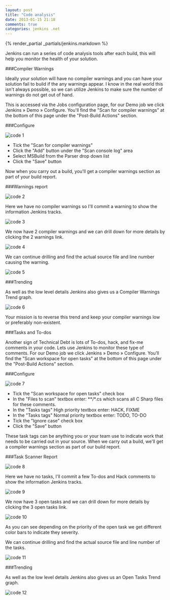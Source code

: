 ```yaml
---
layout: post
title: "Code analysis"
date: 2013-01-15 21:18
comments: true
categories: jenkins .net
---
```

{% render_partial _partials/jenkins.markdown %}

Jenkins can run a series of code analysis tools after each build, this will
help you monitor the health of your solution.

###Compiler Warnings

Ideally your solution will have no compiler warnings and you can have your
solution fail to build if the any warnings appear. I know in the real world
this isn't always possible, so we can utilize Jenkins to make sure the number
of warnings do not get out of hand.

This is accessed via the Jobs configuration page, for our Demo job we click
Jenkins » Demo » Configure. You'll find the "Scan for compiler warnings" at the
bottom of this page under the "Post-Build Actions" section.

###Configure

![code 1](/images/jenkins-net/ch10/code-1.png)

* Tick the "Scan for compiler warnings"
* Click the "Add" button under the "Scan console log" area
* Select MSBuild from the Parser drop down list
* Click the "Save" button

Now when you carry out a build, you'll get a compiler warnings section as part
of your build report.

###Warnings report

![code 2](/images/jenkins-net/ch10/code-2.png)

Here we have no compiler warnings so I'll commit a warning to show the
information Jenkins tracks.

![code 3](/images/jenkins-net/ch10/code-3.png)

We now have 2 compiler warnings and we can drill down for more details by
clicking the 2 warnings link.

![code 4](/images/jenkins-net/ch10/code-4.png)

We can continue drilling and find the actual source file and line number
causing the warning.

![code 5](/images/jenkins-net/ch10/code-5.png)

###Trending

As well as the low level details Jenkins also gives us a Compiler Warnings
Trend graph.

![code 6](/images/jenkins-net/ch10/code-6.png)

Your mission is to reverse this trend and keep your compiler warnings low or
preferably non-existent.

###Tasks and To-dos

Another sign of Technical Debt is lots of To-dos, hack, and fix-me comments in
your code. Lets use Jenkins to monitor these type of comments.  For our Demo
job we click Jenkins » Demo » Configure. You’ll find the "Scan workspace for
open tasks" at the bottom of this page under the "Post-Build Actions" section.

###Configure

![code 7](/images/jenkins-net/ch10/code-7.png)

* Tick the "Scan workspace for open tasks" check box
* In the "Files to scan" textbox enter: **/*.cs which scans all C Sharp files
  for these comments.
* In the "Tasks tags" High priority textbox enter: HACK, FIXME
* In the "Tasks tags" Normal priority textbox enter: TODO, TO-DO
* Tick the "Ignore case" check box
* Click the "Save" button

These task tags can be anything you or your team use to indicate work that
needs to be carried out in your source. When we carry out a build, we'll get a
compiler warnings section as part of our build report.

###Task Scanner Report

![code 8](/images/jenkins-net/ch10/code-8.png)

Here we have no tasks, I'll commit a few To-dos and Hack comments to show the
information Jenkins tracks.

![code 9](/images/jenkins-net/ch10/code-9.png)

We now have 3 open tasks and we can drill down for more details by clicking the
3 open tasks link.

![code 10](/images/jenkins-net/ch10/code-10.png)

As you can see depending on the priority of the open task we get different
color bars to indicate they severity.

We can continue drilling and find the actual source file and line number of the
tasks.

![code 11](/images/jenkins-net/ch10/code-11.png)

###Trending

As well as the low level details Jenkins also gives us an Open Tasks Trend
graph.

![code 12](/images/jenkins-net/ch10/code-12.png)
